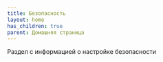 ```yaml
---
title: Безопасность
layout: home
has_children: true
parent: Домашняя страница
---
```


Раздел с информацией о настройке безопасности
